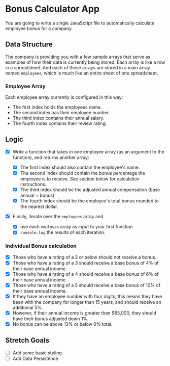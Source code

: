 # Bonus Calculator App

You are going to write a single JavaScript file to automatically calculate employee bonus for a company.

## Data Structure

The company is providing you with a few sample arrays that serve as examples of how their data is currently being stored. Each array is like a row in a spreadsheet. And each of these arrays are stored in a main array named `employees`, which is much like an entire sheet of one spreadsheet.

### Employee Array
Each employee array currently is configured in this way:

* The first index holds the employees name.
* The second index has their employee number.
* The third index contains their annual salary.
* The fourth index contains their review rating.

## Logic
* [x] Write a function that takes in one employee array (as an argument to the function), and returns another array:

  * [x] The first index should also contain the employee's name.
  * [x] The second index should contain the bonus percentage the employee is to receive. See section below for calculation instructions.
  * [x] The third index should be the adjusted annual compensation (base annual + bonus)
  * [x] The fourth index should be the employee's total bonus rounded to the nearest dollar.

* [x] Finally, iterate over the `employees` array and

  * [x] use each `employee` array as input to your first function
  * [x] `console.log` the results of each iteration.

### Individual Bonus calculation
* [x] Those who have a rating of a 2 or below should not receive a bonus.
* [x] Those who have a rating of a 3 should receive a base bonus of 4% of their base annual income.
* [x] Those who have a rating of a 4 should receive a base bonus of 6% of their base annual income.
* [x] Those who have a rating of a 5 should receive a base bonus of 10% of their base annual income.
* [x] If they have an employee number with four digits, this means they have been with the company for longer than 15 years, and should receive an additional 5%.
* [x] However, if their annual income is greater than $65,000, they should have their bonus adjusted down 1%.
* [x] No bonus can be above 13% or below 0% total.

## Stretch Goals
* [ ] Add some basic styling
* [ ] Add Data Persistence 
